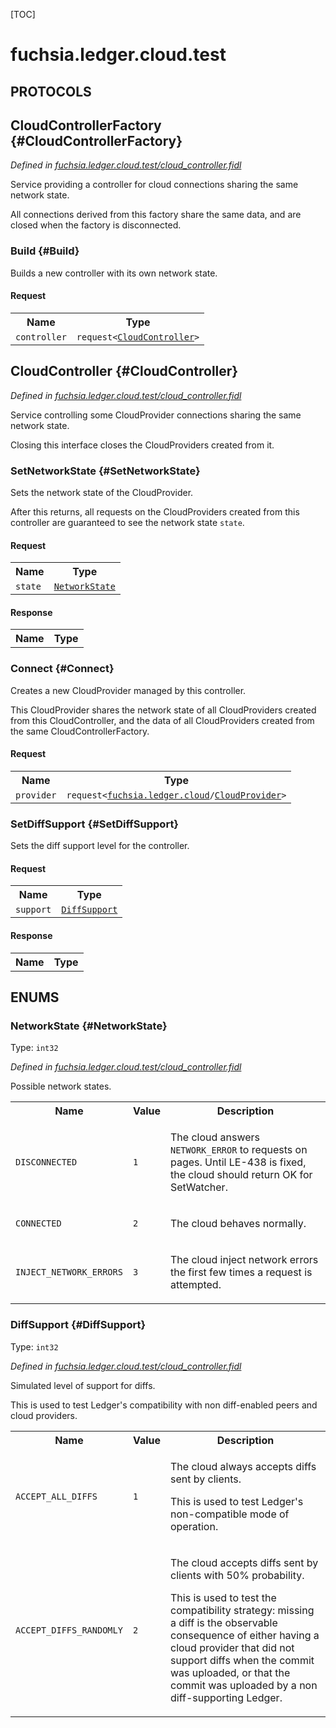 [TOC]

# fuchsia.ledger.cloud.test


## **PROTOCOLS**

## CloudControllerFactory {#CloudControllerFactory}
*Defined in [fuchsia.ledger.cloud.test/cloud_controller.fidl](https://fuchsia.googlesource.com/fuchsia/+/master/src/ledger/bin/fidl/cloud_controller.fidl#15)*

<p>Service providing a controller for cloud connections sharing the same
network state.</p>
<p>All connections derived from this factory share the same data, and are
closed when the factory is disconnected.</p>

### Build {#Build}

<p>Builds a new controller with its own network state.</p>

#### Request
<table>
    <tr><th>Name</th><th>Type</th></tr>
    <tr>
            <td><code>controller</code></td>
            <td>
                <code>request&lt;<a class='link' href='#CloudController'>CloudController</a>&gt;</code>
            </td>
        </tr></table>



## CloudController {#CloudController}
*Defined in [fuchsia.ledger.cloud.test/cloud_controller.fidl](https://fuchsia.googlesource.com/fuchsia/+/master/src/ledger/bin/fidl/cloud_controller.fidl#53)*

<p>Service controlling some CloudProvider connections sharing the same network
state.</p>
<p>Closing this interface closes the CloudProviders created from it.</p>

### SetNetworkState {#SetNetworkState}

<p>Sets the network state of the CloudProvider.</p>
<p>After this returns, all requests on the CloudProviders created from this
controller are guaranteed to see the network state <code>state</code>.</p>

#### Request
<table>
    <tr><th>Name</th><th>Type</th></tr>
    <tr>
            <td><code>state</code></td>
            <td>
                <code><a class='link' href='#NetworkState'>NetworkState</a></code>
            </td>
        </tr></table>


#### Response
<table>
    <tr><th>Name</th><th>Type</th></tr>
    </table>

### Connect {#Connect}

<p>Creates a new CloudProvider managed by this controller.</p>
<p>This CloudProvider shares the network state of all CloudProviders
created from this CloudController, and the data of all CloudProviders
created from the same CloudControllerFactory.</p>

#### Request
<table>
    <tr><th>Name</th><th>Type</th></tr>
    <tr>
            <td><code>provider</code></td>
            <td>
                <code>request&lt;<a class='link' href='../fuchsia.ledger.cloud/'>fuchsia.ledger.cloud</a>/<a class='link' href='../fuchsia.ledger.cloud/#CloudProvider'>CloudProvider</a>&gt;</code>
            </td>
        </tr></table>



### SetDiffSupport {#SetDiffSupport}

<p>Sets the diff support level for the controller.</p>

#### Request
<table>
    <tr><th>Name</th><th>Type</th></tr>
    <tr>
            <td><code>support</code></td>
            <td>
                <code><a class='link' href='#DiffSupport'>DiffSupport</a></code>
            </td>
        </tr></table>


#### Response
<table>
    <tr><th>Name</th><th>Type</th></tr>
    </table>





## **ENUMS**

### NetworkState {#NetworkState}
Type: <code>int32</code>

*Defined in [fuchsia.ledger.cloud.test/cloud_controller.fidl](https://fuchsia.googlesource.com/fuchsia/+/master/src/ledger/bin/fidl/cloud_controller.fidl#21)*

<p>Possible network states.</p>


<table>
    <tr><th>Name</th><th>Value</th><th>Description</th></tr><tr>
            <td><code>DISCONNECTED</code></td>
            <td><code>1</code></td>
            <td><p>The cloud answers <code>NETWORK_ERROR</code> to requests on pages.
Until LE-438 is fixed, the cloud should return OK for SetWatcher.</p>
</td>
        </tr><tr>
            <td><code>CONNECTED</code></td>
            <td><code>2</code></td>
            <td><p>The cloud behaves normally.</p>
</td>
        </tr><tr>
            <td><code>INJECT_NETWORK_ERRORS</code></td>
            <td><code>3</code></td>
            <td><p>The cloud inject network errors the first few times a request is
attempted.</p>
</td>
        </tr></table>

### DiffSupport {#DiffSupport}
Type: <code>int32</code>

*Defined in [fuchsia.ledger.cloud.test/cloud_controller.fidl](https://fuchsia.googlesource.com/fuchsia/+/master/src/ledger/bin/fidl/cloud_controller.fidl#35)*

<p>Simulated level of support for diffs.</p>
<p>This is used to test Ledger's compatibility with non diff-enabled peers and cloud providers.</p>


<table>
    <tr><th>Name</th><th>Value</th><th>Description</th></tr><tr>
            <td><code>ACCEPT_ALL_DIFFS</code></td>
            <td><code>1</code></td>
            <td><p>The cloud always accepts diffs sent by clients.</p>
<p>This is used to test Ledger's non-compatible mode of operation.</p>
</td>
        </tr><tr>
            <td><code>ACCEPT_DIFFS_RANDOMLY</code></td>
            <td><code>2</code></td>
            <td><p>The cloud accepts diffs sent by clients with 50% probability.</p>
<p>This is used to test the compatibility strategy: missing a diff is the observable
consequence of either having a cloud provider that did not support diffs when the commit was
uploaded, or that the commit was uploaded by a non diff-supporting Ledger.</p>
</td>
        </tr></table>











